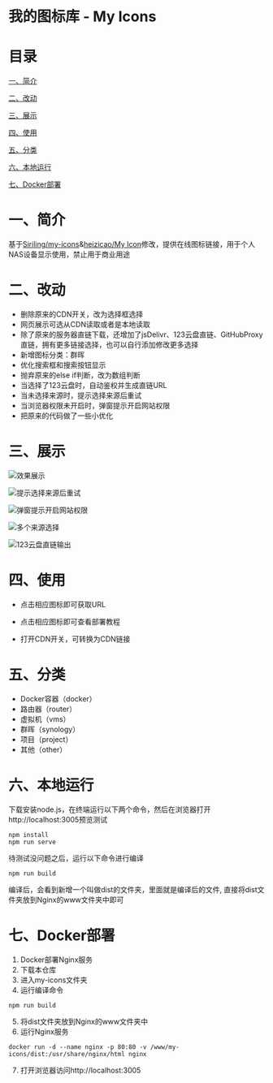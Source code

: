# 我的图标库 - My Icons


# 目录

[一、简介](#一简介)

[二、改动](#二改动)

[三、展示](#三展示)

[四、使用](#四使用)

[五、分类](#五分类)

[六、本地运行](#六本地运行)

[七、Docker部署](#七Docker部署)

# 一、简介

基于[Siriling/my-icons](https://github.com/Siriling/my-icons)&[heizicao/My Icon](https://gitee.com/heizicao/my-icon)修改，提供在线图标链接，用于个人NAS设备显示使用，禁止用于商业用途

# 二、改动

* 删除原来的CDN开关，改为选择框选择
* 网页展示可选从CDN读取或者是本地读取
* 除了原来的服务器直链下载，还增加了jsDelivr、123云盘直链、GitHubProxy直链，拥有更多链接选择，也可以自行添加修改更多选择
* 新增图标分类：群晖
* 优化搜索框和搜索按钮显示
* 抛弃原来的else if判断，改为数组判断
* 当选择了123云盘时，自动鉴权并生成直链URL
* 当未选择来源时，提示选择来源后重试
* 当浏览器权限未开启时，弹窗提示开启网站权限
* 把原来的代码做了一些小优化

# 三、展示

![效果展示](https://mirror.ghproxy.com/https://raw.githubusercontent.com/ui-beam-9/my-icons/master/src/assets/image-1.png)

![提示选择来源后重试](https://mirror.ghproxy.com/https://raw.githubusercontent.com/ui-beam-9/my-icons/master/src/assets/image-2.png)

![弹窗提示开启网站权限](https://mirror.ghproxy.com/https://raw.githubusercontent.com/ui-beam-9/my-icons/master/src/assets/image-3.png)

![多个来源选择](https://mirror.ghproxy.com/https://raw.githubusercontent.com/ui-beam-9/my-icons/master/src/assets/image-4.png)

![123云盘直链输出](https://mirror.ghproxy.com/https://raw.githubusercontent.com/ui-beam-9/my-icons/master/src/assets/image-5.png)
# 四、使用

- 点击相应图标即可获取URL

- 点击相应图标即可查看部署教程

- 打开CDN开关，可转换为CDN链接

# 五、分类
- Docker容器（docker）
- 路由器（router）
- 虚拟机（vms）
- 群晖（synology）
- 项目（project）
- 其他（other）

# 六、本地运行

下载安装node.js，在终端运行以下两个命令，然后在浏览器打开http://localhost:3005预览测试

```shell
npm install
npm run serve
```
待测试没问题之后，运行以下命令进行编译
```shell
npm run build 
```
编译后，会看到新增一个叫做dist的文件夹，里面就是编译后的文件, 直接将dist文件夹放到Nginx的www文件夹中即可
# 七、Docker部署
1. Docker部署Nginx服务
2. 下载本仓库
3. 进入my-icons文件夹
4. 运行编译命令
```shell
npm run build
```
5. 将dist文件夹放到Nginx的www文件夹中
6. 运行Nginx服务
```shell
docker run -d --name nginx -p 80:80 -v /www/my-icons/dist:/usr/share/nginx/html nginx
```
7. 打开浏览器访问http://localhost:3005